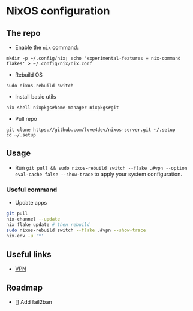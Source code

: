 # NixOS configuration

## The repo

- Enable the `nix` command:

`mkdir -p ~/.config/nix; echo 'experimental-features = nix-command flakes' > ~/.config/nix/nix.conf`

- Rebuild OS

`sudo nixos-rebuild switch`

- Install basic utils

`nix shell nixpkgs#home-manager nixpkgs#git`

- Pull repo
```
git clone https://github.com/love4dev/nixos-server.git ~/.setup
cd ~/.setup
```

## Usage

- Run `git pull && sudo nixos-rebuild switch --flake .#vpn --option eval-cache false --show-trace` to apply your system configuration.

### Useful command

- Update apps

```bash
git pull
nix-channel --update
nix flake update # then rebuild
sudo nixos-rebuild switch --flake .#vpn --show-trace
nix-env -u '*'
```

## Useful links
- [VPN](https://github.com/linuxserver/docker-wireguard)

## Roadmap
- [] Add fail2ban
